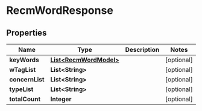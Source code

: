 

# RecmWordResponse


## Properties

Name | Type | Description | Notes
------------ | ------------- | ------------- | -------------
**keyWords** | [**List&lt;RecmWordModel&gt;**](RecmWordModel.md) |  |  [optional]
**wTagList** | **List&lt;String&gt;** |  |  [optional]
**concernList** | **List&lt;String&gt;** |  |  [optional]
**typeList** | **List&lt;String&gt;** |  |  [optional]
**totalCount** | **Integer** |  |  [optional]



